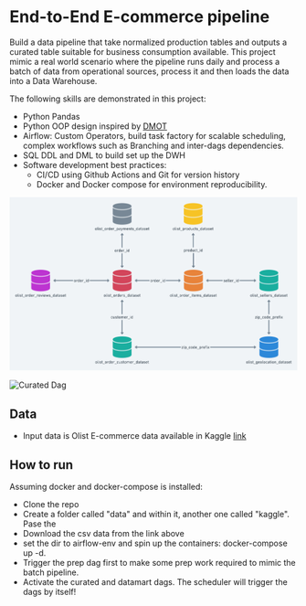 # End-to-End E-commerce pipeline

Build a data pipeline that take normalized production tables and outputs a curated table suitable for business consumption available.
This project mimic a real world scenario where the pipeline runs daily and process a batch of data from operational sources, process it and then loads the data into a Data Warehouse. 

The following skills are demonstrated in this project:
- Python Pandas
- Python OOP design inspired by [DMOT](https://towardsdatascience.com/dmot-a-design-pattern-for-etl-data-model-orchestrator-transformer-c0d7baacb8c7)
- Airflow: Custom Operators, build task factory for scalable scheduling, complex workflows such as Branching and inter-dags dependencies. 
- SQL DDL and DML to build set up the DWH
- Software development best practices: 
    - CI/CD using Github Actions and Git for version history
    - Docker and Docker compose for environment reproducibility.


![Original scheme](static/olist-scheme.png)

![Curated Dag](statitc/curated-orders-dag.png)


## Data
- Input data is Olist E-commerce data available in Kaggle [link](https://www.kaggle.com/datasets/olistbr/brazilian-ecommerce?select=olist_customers_dataset.csv)


## How to run

Assuming docker and docker-compose is installed:
- Clone the repo
- Create a folder called "data" and within it, another one called "kaggle". Pase the 
- Download the csv data from the link above
- set the dir to airflow-env and spin up the containers: docker-compose up -d. 
- Trigger the prep dag first to make some prep work required to mimic the batch pipeline. 
- Activate the curated and datamart dags. The scheduler will trigger the dags by itself!

